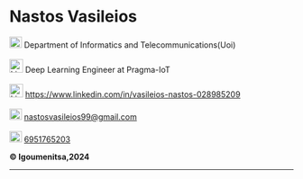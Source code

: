 # Nastos Vasileios

  <p>
    <img src="https://encrypted-tbn0.gstatic.com/images?q=tbn:ANd9GcTzHzIKYYaaWTIxEWIQwmpCAHT3XCmHVrxJyKH55Ci96mTzNQ8v-fmInxruOzmlI4EXVZI&usqp=CAU" alt="LinkedIn" style="width:22px; height:20px;">
    Department of Informatics and Telecommunications(Uoi)
    <br><br>
   <img src="https://cdn-icons-png.flaticon.com/512/3850/3850285.png" alt="LinkedIn" style="width:24px; height:24px;">
   Deep Learning Engineer at Pragma-IoT
  <br><br>
    <img src="https://i.stack.imgur.com/gVE0j.png" alt="LinkedIn" style="width:24px; height:24px;">
    <a href="https://www.linkedin.com/in/vasileios-nastos-028985209" target="_blank">https://www.linkedin.com/in/vasileios-nastos-028985209</a>
  <br><br>
  <img src="https://mailmeteor.com/logos/assets/PNG/Gmail_Logo_512px.png" alt="Email" style="width:22px; height:20px;">
  <a href="mailto:nastosvasileios99@gmail.com">nastosvasileios99@gmail.com</a>
  <br><br>
  <img src="https://secure.webtoolhub.com/static/resources/icons/set112/56bb7adb.png" alt="Phone" style="width:22px; height:20px;">
    <a href="tel:+6951765203">6951765203</a>
 <br>
  </p>


**:copyright: Igoumenitsa,2024**

---
